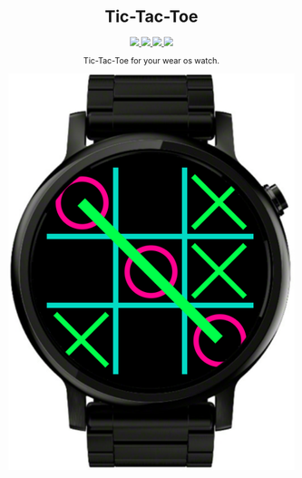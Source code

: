 <h1 align="center">Tic-Tac-Toe</h1> 
<p align="center">
  <a href="#">
    <img src="https://img.shields.io/badge/android-7.1+-blue?logo=android">
  </a>
  <a href="https://developer.android.com/jetpack/androidx/releases/wear-compose">
    <img src="https://img.shields.io/badge/Wear%20Compose-1.1.0--alpha06-yellow)">
  </a>
  <a href="https://github.com/MolchanovDmitry/TicTacToeWearOs/actions/workflows/main.yml">
    <img src="https://github.com/MolchanovDmitry/TicTacToeWearOs/actions/workflows/main.yml/badge.svg">
  </a>
  <a href="https://github.com/MolchanovDmitry/TicTacToeWearOs/actions/workflows/test.yml" target="_blank">
    <img src="https://github.com/MolchanovDmitry/TicTacToeWearOs/actions/workflows/test.yml/badge.svg">
  </a>
</p>

<p align="center">
  Tic-Tac-Toe for your wear os watch.
</p>

<div align="center">
  <img src="img/screenshot.png">
</div>